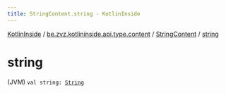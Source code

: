 ```yaml
---
title: StringContent.string - KotlinInside
---
```


[KotlinInside](../../index.html) / [be.zvz.kotlininside.api.type.content](../index.html) / [StringContent](index.html) / [string](./string.html)

# string

(JVM) `val string: `[`String`](https://kotlinlang.org/api/latest/jvm/stdlib/kotlin/-string/index.html)